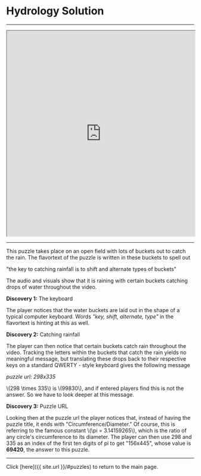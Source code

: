 # Hydrology Solution

-----

<iframe width="100%" height="550px"
    src="https://www.youtube.com/embed/BDlako_aykI?loop=1">
</iframe>

-----

This puzzle takes place on an open field with lots of buckets out to catch the rain. The flavortext of the puzzle is written in these buckets to spell out

"the key to catching rainfall is to shift and alternate types of buckets"

The audio and visuals show that it is raining with certain buckets catching drops of water throughout the video.

**Discovery 1:** The keyboard

The player notices that the water buckets are laid out in the shape of a typical computer keyboard. Words *"key, shift, alternate, type"* in the flavortext is hinting at this as well.

**Discovery 2:** Catching rainfall

The player can then notice that certain buckets catch rain throughout the video. Tracking the letters within the buckets that catch the rain yields no meaningful message, but translating these drops back to their respective keys on a standard QWERTY - style keyboard gives the following message

*puzzle url: 298x335*

\\(298 \times 335\\) is \\(99830\\), and if entered players find this is not the answer. So we have to look deeper at this message.

**Discovery 3:** Puzzle URL

Looking then at the puzzle url the player notices that, instead of having the puzzle title, it ends with "Circumference/Diameter." Of course, this is referring to the famous constant \\(\pi = 3.14159265\\), which is the ratio of any circle's circumference to its diameter. The player can then use 298 and 335 as an index of the first ten digits of pi to get "156x445", whose value is **69420**, the answer to this puzzle.

-----

Click [here]({{ site.url }}/#puzzles) to return to the main page.